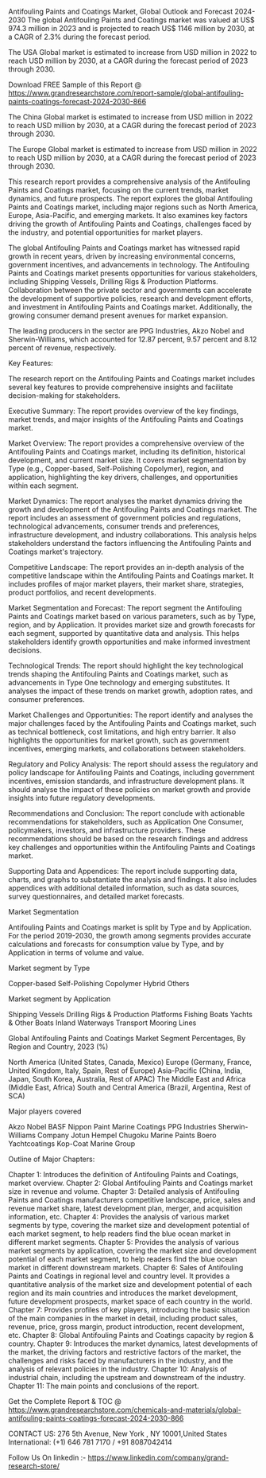 Antifouling Paints and Coatings Market, Global Outlook and Forecast 2024-2030
The global Antifouling Paints and Coatings market was valued at US$ 974.3 million in 2023 and is projected to reach US$ 1146 million by 2030, at a CAGR of 2.3% during the forecast period.

The USA Global market is estimated to increase from USD million in 2022 to reach USD million by 2030, at a CAGR during the forecast period of 2023 through 2030.

Download FREE Sample of this Report @ https://www.grandresearchstore.com/report-sample/global-antifouling-paints-coatings-forecast-2024-2030-866

The China Global market is estimated to increase from USD million in 2022 to reach USD million by 2030, at a CAGR during the forecast period of 2023 through 2030.

The Europe Global market is estimated to increase from USD million in 2022 to reach USD million by 2030, at a CAGR during the forecast period of 2023 through 2030.

This research report provides a comprehensive analysis of the Antifouling Paints and Coatings market, focusing on the current trends, market dynamics, and future prospects. The report explores the global Antifouling Paints and Coatings market, including major regions such as North America, Europe, Asia-Pacific, and emerging markets. It also examines key factors driving the growth of Antifouling Paints and Coatings, challenges faced by the industry, and potential opportunities for market players.

The global Antifouling Paints and Coatings market has witnessed rapid growth in recent years, driven by increasing environmental concerns, government incentives, and advancements in technology. The Antifouling Paints and Coatings market presents opportunities for various stakeholders, including Shipping Vessels, Drilling Rigs & Production Platforms. Collaboration between the private sector and governments can accelerate the development of supportive policies, research and development efforts, and investment in Antifouling Paints and Coatings market. Additionally, the growing consumer demand present avenues for market expansion.

The leading producers in the sector are PPG Industries, Akzo Nobel and Sherwin-Williams, which accounted for 12.87 percent, 9.57 percent and 8.12 percent of revenue, respectively.

Key Features:

The research report on the Antifouling Paints and Coatings market includes several key features to provide comprehensive insights and facilitate decision-making for stakeholders.

Executive Summary: The report provides overview of the key findings, market trends, and major insights of the Antifouling Paints and Coatings market.

Market Overview: The report provides a comprehensive overview of the Antifouling Paints and Coatings market, including its definition, historical development, and current market size. It covers market segmentation by Type (e.g., Copper-based, Self-Polishing Copolymer), region, and application, highlighting the key drivers, challenges, and opportunities within each segment.

Market Dynamics: The report analyses the market dynamics driving the growth and development of the Antifouling Paints and Coatings market. The report includes an assessment of government policies and regulations, technological advancements, consumer trends and preferences, infrastructure development, and industry collaborations. This analysis helps stakeholders understand the factors influencing the Antifouling Paints and Coatings market's trajectory.

Competitive Landscape: The report provides an in-depth analysis of the competitive landscape within the Antifouling Paints and Coatings market. It includes profiles of major market players, their market share, strategies, product portfolios, and recent developments.

Market Segmentation and Forecast: The report segment the Antifouling Paints and Coatings market based on various parameters, such as by Type, region, and by Application. It provides market size and growth forecasts for each segment, supported by quantitative data and analysis. This helps stakeholders identify growth opportunities and make informed investment decisions.

Technological Trends: The report should highlight the key technological trends shaping the Antifouling Paints and Coatings market, such as advancements in Type One technology and emerging substitutes. It analyses the impact of these trends on market growth, adoption rates, and consumer preferences.

Market Challenges and Opportunities: The report identify and analyses the major challenges faced by the Antifouling Paints and Coatings market, such as technical bottleneck, cost limitations, and high entry barrier. It also highlights the opportunities for market growth, such as government incentives, emerging markets, and collaborations between stakeholders.

Regulatory and Policy Analysis: The report should assess the regulatory and policy landscape for Antifouling Paints and Coatings, including government incentives, emission standards, and infrastructure development plans. It should analyse the impact of these policies on market growth and provide insights into future regulatory developments.

Recommendations and Conclusion: The report conclude with actionable recommendations for stakeholders, such as Application One Consumer, policymakers, investors, and infrastructure providers. These recommendations should be based on the research findings and address key challenges and opportunities within the Antifouling Paints and Coatings market.

Supporting Data and Appendices: The report include supporting data, charts, and graphs to substantiate the analysis and findings. It also includes appendices with additional detailed information, such as data sources, survey questionnaires, and detailed market forecasts.

Market Segmentation

Antifouling Paints and Coatings market is split by Type and by Application. For the period 2019-2030, the growth among segments provides accurate calculations and forecasts for consumption value by Type, and by Application in terms of volume and value.

Market segment by Type

Copper-based
Self-Polishing Copolymer
Hybrid
Others

Market segment by Application

Shipping Vessels
Drilling Rigs & Production Platforms
Fishing Boats
Yachts & Other Boats
Inland Waterways Transport
Mooring Lines

Global Antifouling Paints and Coatings Market Segment Percentages, By Region and Country, 2023 (%)

North America (United States, Canada, Mexico)
Europe (Germany, France, United Kingdom, Italy, Spain, Rest of Europe)
Asia-Pacific (China, India, Japan, South Korea, Australia, Rest of APAC)
The Middle East and Africa (Middle East, Africa)
South and Central America (Brazil, Argentina, Rest of SCA)

Major players covered

Akzo Nobel
BASF
Nippon Paint Marine Coatings
PPG Industries
Sherwin-Williams Company
Jotun
Hempel
Chugoku Marine Paints
Boero Yachtcoatings
Kop-Coat Marine Group

Outline of Major Chapters:

Chapter 1: Introduces the definition of Antifouling Paints and Coatings, market overview.
Chapter 2: Global Antifouling Paints and Coatings market size in revenue and volume.
Chapter 3: Detailed analysis of Antifouling Paints and Coatings manufacturers competitive landscape, price, sales and revenue market share, latest development plan, merger, and acquisition information, etc.
Chapter 4: Provides the analysis of various market segments by type, covering the market size and development potential of each market segment, to help readers find the blue ocean market in different market segments.
Chapter 5: Provides the analysis of various market segments by application, covering the market size and development potential of each market segment, to help readers find the blue ocean market in different downstream markets.
Chapter 6: Sales of Antifouling Paints and Coatings in regional level and country level. It provides a quantitative analysis of the market size and development potential of each region and its main countries and introduces the market development, future development prospects, market space of each country in the world.
Chapter 7: Provides profiles of key players, introducing the basic situation of the main companies in the market in detail, including product sales, revenue, price, gross margin, product introduction, recent development, etc.
Chapter 8: Global Antifouling Paints and Coatings capacity by region & country.
Chapter 9: Introduces the market dynamics, latest developments of the market, the driving factors and restrictive factors of the market, the challenges and risks faced by manufacturers in the industry, and the analysis of relevant policies in the industry.
Chapter 10: Analysis of industrial chain, including the upstream and downstream of the industry.
Chapter 11: The main points and conclusions of the report.

Get the Complete Report & TOC @ https://www.grandresearchstore.com/chemicals-and-materials/global-antifouling-paints-coatings-forecast-2024-2030-866

CONTACT US:
276 5th Avenue, New York , NY 10001,United States
International: (+1) 646 781 7170 / +91 8087042414

Follow Us On linkedin :- https://www.linkedin.com/company/grand-research-store/
